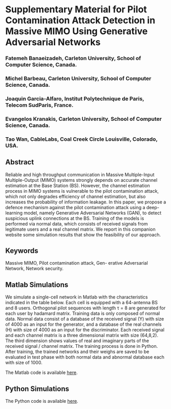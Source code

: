 Supplementary Material for Pilot Contamination Attack Detection in Massive
MIMO Using Generative Adversarial Networks
===

### Fatemeh Banaeizadeh, Carleton University, School of Computer Science, Canada.

### Michel Barbeau, Carleton University, School of Computer Science, Canada.

### Joaquin Garcia-Alfaro, Institut Polytechnique de Paris, Telecom SudParis, France.

### Evangelos Kranakis, Carleton University, School of Computer Science, Canada.

### Tao Wan, CableLabs, Coal Creek Circle Louisville, Colorado, USA.

## Abstract

Reliable and high throughput communication in Massive Multiple-Input
Multiple-Output (MIMO) systems strongly depends on accurate channel estimation
at the Base Station (BS). However, the channel estimation process in MIMO systems
is vulnerable to the pilot contamination attack, which not only degrades
efficiency of channel estimation, but also increases the probability of
information leakage. In this paper, we propose a defence mechanism against
the pilot contamination attack using a deep-learning model, namely
Generative Adversarial Networks (GAN), to detect suspicious uplink connections
at the BS. Training of the models is performed via normal data, which consists
of received signals from legitimate users and a real channel matrix. We report
in this companion website some simulation results that show the feasibility
of our approach.

## Keywords

Massive MIMO, Pilot contamination attack, Gen- erative Adversarial Network,
Network security.

## Matlab Simulations

We simulate a single-cell network in Matlab with the characteristics indicated
in the table below. Each cell is equipped with a 64-antenna BS and 8 users. Orthogonal
pilot sequences with length τ = 8 are generated for each user by hadamard matrix.
Training data is only composed of normal data. Normal data consist of a database
of the received signal (Y) with size of 4000 as an input for the generator, and a
database of the real channels (H) with size of 4000 as an input for the discriminator.
Each received signal and each channel matrix is a three dimensional matrix with
size (64,8,2). The third dimension shows values of real and imaginary parts of
the received signal / channel matrix. The training process is done in Python.
After training, the trained networks and their weighs are saved to be evaluated
in test phase with both normal data and abnormal database each with size of 1000.

The Matlab code is available <a href="https://github.com/jgalfaro/mirrored-mimoGAN/matlab/">here</a>.

## Python Simulations

The Python code is available <a href="https://github.com/jgalfaro/mirrored-mimoGAN/python/">here</a>.
